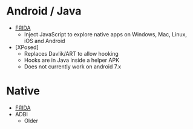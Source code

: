 
# Android / Java

- [FЯIDA](http://www.frida.re/)
  - Inject JavaScript to explore native apps on Windows, Mac, Linux, iOS and Android
- [XPosed]
  - Replaces Davlik/ART to allow hooking
  - Hooks are in Java inside a helper APK
  - Does not currently work on android 7.x
  
# Native

- [FЯIDA](http://www.frida.re/)
- ADBI
  - Older
